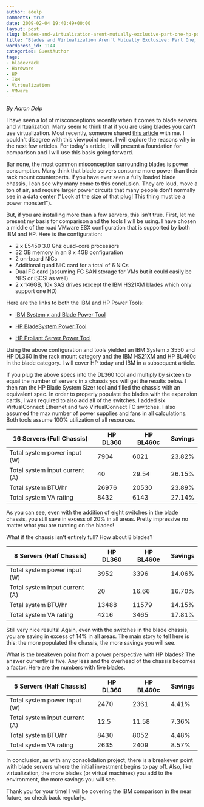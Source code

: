 ```yaml
---
author: adelp
comments: true
date: 2009-02-04 19:40:49+00:00
layout: post
slug: blades-and-virtualization-arent-mutually-exclusive-part-one-hp-power-sizing
title: "Blades and Virtualization Aren't Mutually Exclusive: Part One, HP Power Sizing"
wordpress_id: 1144
categories: GuestAuthor
tags:
- bladevrack
- Hardware
- HP
- IBM
- Virtualization
- VMware
---
```


_By Aaron Delp_

I have seen a lot of misconceptions recently when it comes to blade servers and virtualization. Many seem to think that if you are using blades you can't use virtualization. Most recently, someone shared [this article](http://get-admin.com/blog/?p=392) with me. I couldn't disagree with this viewpoint more. I will explore the reasons why in the next few articles. For today's article, I will present a foundation for comparison and I will use this basis going forward.

Bar none, the most common misconception surrounding blades is power consumption. Many think that blade servers consume more power than their rack mount counterparts. If you have ever seen a fully loaded blade chassis, I can see why many come to this conclusion. They are loud, move a ton of air, and require larger power circuits that many people don't normally see in a data center ("Look at the size of that plug! This thing must be a power monster!").

But, if you are installing more than a few servers, this isn't true. First, let me present my basis for comparison and the tools I will be using. I have chosen a middle of the road VMware ESX configuration that is supported by both IBM and HP. Here is the configuration:
	
* 2 x E5450 3.0 Ghz quad-core processors  
* 32 GB memory in an 8 x 4GB configuration  
* 2 on-board NICs  
* Additional quad NIC card for a total of 6 NICs  
* Dual FC card (assuming FC SAN storage for VMs but it could easily be NFS or iSCSI as well)  
* 2 x 146GB, 10k SAS drives (except the IBM HS21XM blades which only support one HD)

Here are the links to both the IBM and HP Power Tools:

* [IBM System x and Blade Power Tool](http://www-03.ibm.com/systems/bladecenter/resources/powerconfig/index.html)

* [HP BladeSystem Power Tool](http://h71019.www7.hp.com/ActiveAnswers/cache/347628-0-0-0-121.html)

* [HP Proliant Server Power Tool](http://h30099.www3.hp.com/configurator/powercalcs.asp)

Using the above configuration and tools yielded an IBM System x 3550 and HP DL360 in the rack mount category and the IBM HS21XM and HP BL460c in the blade category. I will cover HP today and IBM in a subsequent article.

If you plug the above specs into the DL360 tool and multiply by sixteen to equal the number of servers in a chassis you will get the results below. I then ran the HP Blade System Sizer tool and filled the chassis with an equivalent spec. In order to properly populate the blades with the expansion cards, I was required to also add all of the switches. I added six VirtualConnect Ethernet and two VirtualConnect FC switches. I also assumed the max number of power supplies and fans in all calculations. Both tools assume 100% utilization of all resources.

| 16 Servers (Full Chassis)     | HP DL360  | HP BL460c  | Savings |
|-------------------------------|-----------|------------|---------|
| Total system power input (W)  | 7904      | 6021       | 23.82%  |
| Total system input current (A)| 40        | 29.54      | 26.15%  |
| Total system BTU/hr           | 26976     | 20530      | 23.89%  |
| Total system VA rating        | 8432      | 6143       | 27.14%  |

As you can see, even with the addition of eight switches in the blade chassis, you still save in excess of 20% in all areas. Pretty impressive no matter what you are running on the blades!

What if the chassis isn't entirely full? How about 8 blades?

| 8 Servers (Half Chassis)      | HP DL360  | HP BL460c  | Savings |
|-------------------------------|-----------|------------|---------|
| Total system power input (W)  | 3952      | 3396       | 14.06%  |
| Total system input current (A)| 20        | 16.66      | 16.70%  |
| Total system BTU/hr           | 13488     | 11579      | 14.15%  |
| Total system VA rating        | 4216      | 3465       | 17.81%  |

Still very nice results! Again, even with the switches in the blade chassis, you are saving in excess of 14% in all areas. The main story to tell here is this: the more populated the chassis, the more savings you will see.

What is the breakeven point from a power perspective with HP blades? The answer currently is five. Any less and the overhead of the chassis becomes a factor. Here are the numbers with five blades.

| 5 Servers (Half Chassis)      | HP DL360  | HP BL460c  | Savings |
|-------------------------------|-----------|------------|---------|
| Total system power input (W)  | 2470      | 2361       | 4.41%   |
| Total system input current (A)| 12.5      | 11.58      | 7.36%   |
| Total system BTU/hr           | 8430      | 8052       | 4.48%   |
| Total system VA rating        | 2635      | 2409       | 8.57%   |

In conclusion, as with any consolidation project, there is a breakeven point with blade servers where the initial investment begins to pay off. Also, like virtualization, the more blades (or virtual machines) you add to the environment, the more savings you will see.

Thank you for your time! I will be covering the IBM comparison in the near future, so check back regularly.
